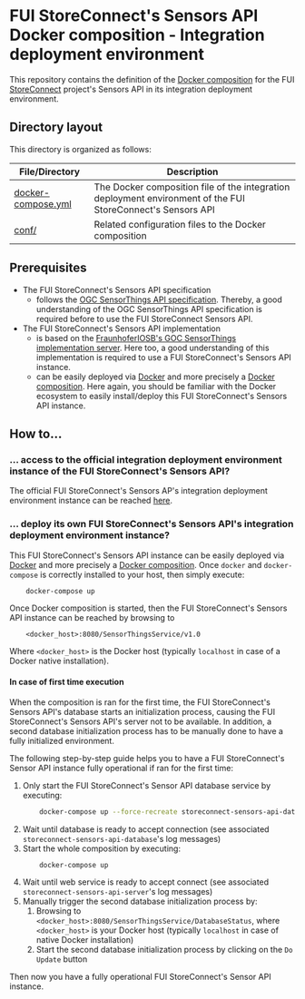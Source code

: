 # FUI StoreConnect's Sensors API Docker composition - Integration deployment environment

This repository contains the definition of the [Docker composition](https://docs.docker.com/compose/overview/) for the FUI [StoreConnect](https://www.pole-scs.org/projet/storeconnect) project's Sensors API in its integration deployment environment.

## Directory layout

This directory is organized as follows:

File/Directory                              | Description
------------------------------------------- | -----------------------------------------------------------------------------------------------------------
[docker-compose.yml](./docker-compose.yml)  | The Docker composition file of the integration deployment environment of the FUI StoreConnect's Sensors API
[conf/](./conf)                             | Related configuration files to the Docker composition

## Prerequisites

- The FUI StoreConnect's Sensors API specification
    - follows the [OGC SensorThings API specification](https://github.com/opengeospatial/sensorthings). Thereby, a good understanding of the OGC SensorThings API specification is required before to use the FUI StoreConnect Sensors API.
- The FUI StoreConnect's Sensors API implementation
    - is based on the [FraunhoferIOSB's GOC SensorThings implementation server](https://github.com/FraunhoferIOSB/FROST-Server). Here too, a good understanding of this implementation is required to use a FUI StoreConnect's Sensors API instance.
    - can be easily deployed via [Docker](https://docs.docker.com/) and more precisely a [Docker composition](https://docs.docker.com/compose/overview/). Here again, you should be familiar with the Docker ecosystem to easily install/deploy this FUI StoreConnect's Sensors API instance. 

## How to...

### ... access to the official integration deployment environment instance of the FUI StoreConnect's Sensors API?

The official FUI StoreConnect's Sensors AP's integration deployment environment instance can be reached [here](http://apicapteur.westeurope.cloudapp.azure.com:8080/SensorThingsService/v1.0).

### ... deploy its own FUI StoreConnect's Sensors API's integration deployment environment instance?

This FUI StoreConnect's Sensors API instance can be easily deployed via [Docker](https://docs.docker.com/) and more precisely a [Docker composition](https://docs.docker.com/compose/overview/).
Once `docker` and `docker-compose` is correctly installed to your host, then simply execute:

```bash
    docker-compose up
```

Once Docker composition is started, then the FUI StoreConnect's Sensors API instance can be reached by browsing to

```
    <docker_host>:8080/SensorThingsService/v1.0
```

Where `<docker_host>` is the Docker host (typically `localhost` in case of a Docker native installation).

#### In case of first time execution

When the composition is ran for the first time, the FUI StoreConnect's Sensors API's database starts an initialization process, causing the FUI StoreConnect's Sensors API's server not to be available. In addition, a second database initialization process has to be manually done to have a fully initialized environment.

The following step-by-step guide helps you to have a FUI StoreConnect's Sensor API instance fully operational if ran for the first time:

1. Only start the FUI StoreConnect's Sensor API database service by executing:
    ```bash
        docker-compose up --force-recreate storeconnect-sensors-api-database
    ```
2. Wait until database is ready to accept connection (see associated `storeconnect-sensors-api-database`'s log messages)
3. Start the whole composition by executing:
    ```bash
        docker-compose up
    ```    
4. Wait until web service is ready to accept connect (see associated `storeconnect-sensors-api-server`'s log messages)
5. Manually trigger the second database initialization process by:
    1. Browsing to `<docker_host>:8080/SensorThingsService/DatabaseStatus`, where `<docker_host>` is your Docker host (typically `localhost` in case of native Docker installation)
    2. Start the second database initialization process by clicking on the `Do Update` button
    
Then now you have a fully operational FUI StoreConnect's Sensor API instance.
